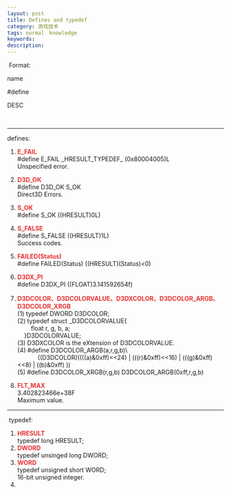 ```yaml
---
layout: post
title: Defines and typedef
category: 游戏技术
tags: normal　knowledge
keywords: 
description: 
---
```


**<span style="color:#e53333;"></span>** Format:

name

\#define

DESC

**<span style="color:#e53333;"></span>** 

------------------------------------------------------------------------

defines: 

1.  **<span style="color:#e53333;">E\_FAIL</span>**\
     \#define E\_FAIL \_HRESULT\_TYPEDEF\_ (0x80004005)L\
     Unspecified error.
2.  **<span style="color:#e53333;">D3D\_OK</span>**\
    \#define D3D\_OK S\_OK\
     Direct3D Errors.
3.  **<span style="color:#e53333;">S\_OK</span>**\
     \#define S\_OK ((HRESULT)0L)
4.  **<span style="color:#e53333;">S\_FALSE</span>**\
     \#define S\_FALSE ((HRESULT)1L)\
     Success codes.

5.  **<span style="color:#e53333;">FAILED(Status)</span>**\
     \#define FAILED(Status) ((HRESULT)(Status)\<0)
6.  **<span style="color:#e53333;">D3DX\_PI</span>**\
     \#define D3DX\_PI ((FLOAT)3.141592654f)
7.  **<span style="color:#e53333;">D3DCOLOR、D3DCOLORVALUE、</span><span
    style="color:#e53333;">D3DXCOLOR、</span><span
    style="color:#e53333;">D3DCOLOR\_ARGB、D3DCOLOR\_XRGB</span>**\
     (1) typedef DWORD D3DCOLOR;\
     <span id="__kindeditor_bookmark_end_200__"
    style="display:none;"></span><span
    id="__kindeditor_bookmark_end_198__"
    style="display:none;"></span><span
    id="__kindeditor_bookmark_end_196__"
    style="display:none;"></span><span
    id="__kindeditor_bookmark_end_194__"
    style="display:none;"></span><span
    id="__kindeditor_bookmark_end_192__"
    style="display:none;"></span><span
    id="__kindeditor_bookmark_end_190__"
    style="display:none;"></span><span
    id="__kindeditor_bookmark_end_188__"
    style="display:none;"></span>(2) typedef struct \_D3DCOLORVALUE{\
             float r, g, b, a;\
         }D3DCOLORVALUE;\
     (3) D3DXCOLOR is the eXtension of D3DCOLORVALUE.\
     (4) \#define D3DCOLOR\_ARGB(a,r,g,b)\\\
                 ((D3DCOLOR)((((a)&0xff)\<\<24) | (((r)&0xff)\<\<16) |
    (((g)&0xff)\<\<8) | ((b)&0xff) ))\
     (5) \#define D3DCOLOR\_XRGB(r,g,b) D3DCOLOR\_ARGB(0xff,r,g,b)
8.  **<span style="color:#e53333;">FLT\_MAX</span>**\
     3.402823466e+38F\
     Maximum value.

------------------------------------------------------------------------

 typedef:

1.  **<span style="color:#e53333;">HRESULT</span>**\
     typedef long HRESULT;
2.  **<span style="color:#e53333;">DWORD</span>**\
     typedef unsinged long DWORD;
3.  **<span style="color:#e53333;">WORD</span>**\
     typedef unsigned short WORD;\
     16-bit unsigned integer.
4.  




